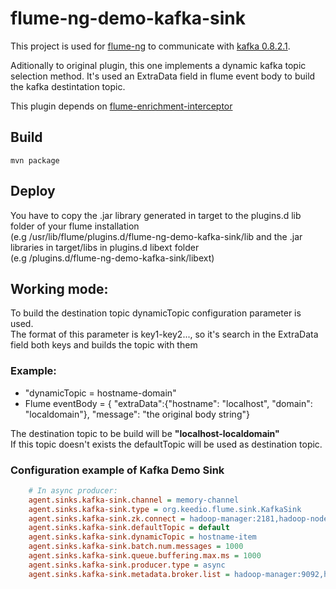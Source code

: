 # flume-ng-demo-kafka-sink

This project is used for [flume-ng](https://github.com/apache/flume) to communicate with [kafka 0.8.2.1](http://kafka.apache.org/08/quickstart.html).

Aditionally to original plugin, this one implements a dynamic kafka topic selection method. It's used an ExtraData field in flume event body to build the kafka destintation topic.

This plugin depends on [flume-enrichment-interceptor](https://github.com/keedio/flume-enrichment-interceptor-skeleton)

## Build

```mvn package```

## Deploy 

You have to copy the .jar library generated in target to the plugins.d lib folder of your flume installation  
(e.g /usr/lib/flume/plugins.d/flume-ng-demo-kafka-sink/lib
and the .jar libraries in target/libs in plugins.d libext folder  
(e.g /plugins.d/flume-ng-demo-kafka-sink/libext)

## Working mode: 

To build the destination topic dynamicTopic configuration parameter is used.  
The format of this parameter is key1-key2..., so it's search in the ExtraData field both keys and builds the topic with them
    
### Example:

- "dynamicTopic = hostname-domain"  
- Flume eventBody = { "extraData":{"hostname": "localhost", "domain": "localdomain"}, "message": "the original body string"}  
  
The destination topic to be build will be <b>"localhost-localdomain"</b>  
If this topic doesn't exists the defaultTopic will be used as destination topic.
    

### Configuration example of Kafka Demo Sink

```ini
    # In async producer:
    agent.sinks.kafka-sink.channel = memory-channel
    agent.sinks.kafka-sink.type = org.keedio.flume.sink.KafkaSink
    agent.sinks.kafka-sink.zk.connect = hadoop-manager:2181,hadoop-node1:2181,hadoop-node2:2181
    agent.sinks.kafka-sink.defaultTopic = default
    agent.sinks.kafka-sink.dynamicTopic = hostname-item
    agent.sinks.kafka-sink.batch.num.messages = 1000
    agent.sinks.kafka-sink.queue.buffering.max.ms = 1000
    agent.sinks.kafka-sink.producer.type = async
    agent.sinks.kafka-sink.metadata.broker.list = hadoop-manager:9092,hadoop-node1:9092,hadoop-node2:9092
```
